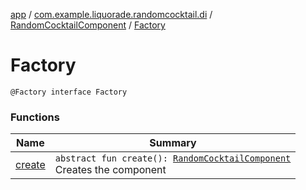 [app](../../../index.md) / [com.example.liquorade.randomcocktail.di](../../index.md) / [RandomCocktailComponent](../index.md) / [Factory](./index.md)

# Factory

`@Factory interface Factory`

### Functions

| Name | Summary |
|---|---|
| [create](create.md) | `abstract fun create(): `[`RandomCocktailComponent`](../index.md)<br>Creates the component |

